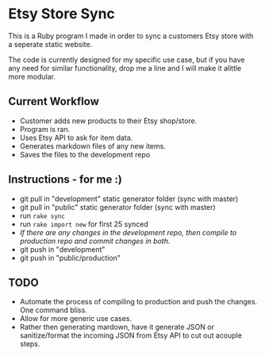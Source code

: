 # Etsy Store Sync

This is a Ruby program I made in order to sync a customers Etsy store with a seperate static website.

The code is currently designed for my specific use case, but if you have any need for similar functionality, drop me a line and I will make it alittle more modular.

## Current Workflow
- Customer adds new products to their Etsy shop/store.
- Program is ran.
- Uses Etsy API to ask for item data.
- Generates markdown files of any new items.
- Saves the files to the development repo

## Instructions - for me :)

- git pull in "development" static generator folder (sync with master)
- git pull in "public" static generator folder (sync with master)
- run `rake sync`
- run `rake import new` for first 25 synced
- *If there are any changes in the development repo, then compile to production repo and commit changes in both.*
- git push in "development"
- git push in "public/production"

## TODO
- Automate the process of compiling to production and push the changes. One command bliss.
- Allow for more generic use cases.
- Rather then generating mardown, have it generate JSON or sanitize/format the incoming JSON from Etsy API to cut out acouple steps.
